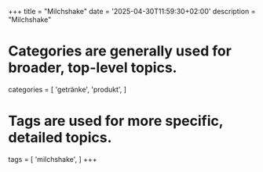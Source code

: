 +++
title = "Milchshake"
date = '2025-04-30T11:59:30+02:00'
description = "Milchshake"
# Categories are generally used for broader, top-level topics.
categories = [
 'getränke',
 'produkt',
]
# Tags are used for more specific, detailed topics.
tags = [
 'milchshake',
]
+++
